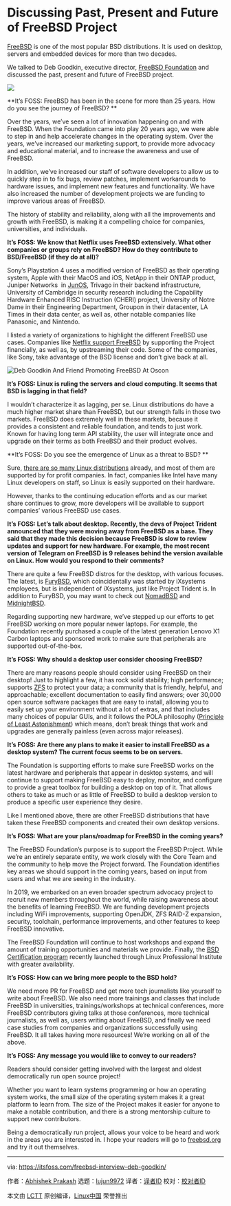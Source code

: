 [#]: collector: (lujun9972)
[#]: translator: ( )
[#]: reviewer: ( )
[#]: publisher: ( )
[#]: url: ( )
[#]: subject: (Discussing Past, Present and Future of FreeBSD Project)
[#]: via: (https://itsfoss.com/freebsd-interview-deb-goodkin/)
[#]: author: (Abhishek Prakash https://itsfoss.com/author/abhishek/)

Discussing Past, Present and Future of FreeBSD Project
======

[FreeBSD][1] is one of the most popular BSD distributions. It is used on desktop, servers and embedded devices for more than two decades.

We talked to Deb Goodkin, executive director, [FreeBSD Foundation][2] and discussed the past, present and future of FreeBSD project.

![][3]

**It’s FOSS: FreeBSD has been in the scene for more than 25 years. How do you see the journey of FreeBSD? **

Over the years, we’ve seen a lot of innovation happening on and with FreeBSD. When the Foundation came into play 20 years ago, we were able to step in and help accelerate changes in the operating system. Over the years, we’ve increased our marketing support, to provide more advocacy and educational material, and to increase the awareness and use of FreeBSD.

In addition, we’ve increased our staff of software developers to allow us to quickly step in to fix bugs, review patches, implement workarounds to hardware issues, and implement new features and functionality. We have also increased the number of development projects we are funding to improve various areas of FreeBSD.

The history of stability and reliability, along with all the improvements and growth with FreeBSD, is making it a compelling choice for companies, universities, and individuals.

**It’s FOSS: We know that Netflix uses FreeBSD extensively. What other companies or groups rely on FreeBSD? How do they contribute to BSD/FreeBSD (if they do at all)?**

Sony’s Playstation 4 uses a modified version of FreeBSD as their operating system, Apple with their MacOS and iOS, NetApp in their ONTAP product, Juniper Networks  in [JunOS][4], Trivago in their backend infrastructure, University of Cambridge in security research including the Capability Hardware Enhanced RISC Instruction (CHERI) project, University of Notre Dame in their Engineering Department, Groupon in their datacenter, LA Times in their data center, as well as, other notable companies like Panasonic, and Nintendo.

I listed a variety of organizations to highlight the different FreeBSD use cases. Companies like [Netflix support FreeBSD][5] by supporting the Project financially, as well as, by upstreaming their code. Some of the companies, like Sony, take advantage of the BSD license and don’t give back at all. 

![Deb Goodkin And Friend Promoting FreeBSD At Oscon][6]

**It’s FOSS: Linux is ruling the servers and cloud computing. It seems that BSD is lagging in that field?**

I wouldn’t characterize it as lagging, per se. Linux distributions do have a much higher market share than FreeBSD, but our strength falls in those two markets. FreeBSD does extremely well in these markets, because it provides a consistent and reliable foundation, and tends to just work. Known for having long term API stability, the user will integrate once and upgrade on their terms as both FreeBSD and their product evolves. 

**It’s FOSS: Do you see the emergence of Linux as a threat to BSD? **

Sure, [there are so many Linux distributions][7] already, and most of them are supported by for profit companies. In fact, companies like Intel have many Linux developers on staff, so Linux is easily supported on their hardware.

However, thanks to the continuing education efforts and as our market share continues to grow, more developers will be available to support companies’ various FreeBSD use cases. 

**It’s FOSS: Let’s talk about desktop. Recently, the devs of Project Trident announced that they were moving away from FreeBSD as a base. They said that they made this decision because FreeBSD is slow to review updates and support for new hardware. For example, the most recent version of Telegram on FreeBSD is 9 releases behind the version available on Linux. How would you respond to their comments?**

There are quite a few FreeBSD distros for the desktop, with various focuses. The latest, is [FuryBSD][8], which coincidentally was started by iXsystems employees, but is independent of iXsystems, just like Project Trident is. In addition to FuryBSD, you may want to check out [NomadBSD][9] and [MidnightBSD][10].

Regarding supporting new hardware, we’ve stepped up our efforts to get FreeBSD working on more popular newer laptops. For example, the Foundation recently purchased a couple of the latest generation Lenovo X1 Carbon laptops and sponsored work to make sure that peripherals are supported out-of-the-box.

**It’s FOSS: Why should a desktop user consider choosing FreeBSD?**

There are many reasons people should consider using FreeBSD on their desktop! Just to highlight a few, it has rock solid stability; high performance; supports [ZFS][11] to protect your data; a community that is friendly, helpful, and approachable; excellent documentation to easily find answers; over 30,000 open source software packages that are easy to install, allowing you to easily set up your environment without a lot of extras, and that includes many choices of popular GUIs, and it follows the POLA philosophy ([Principle of Least Astonishment][12]) which means, don’t break things that work and upgrades are generally painless (even across major releases). 

**It’s FOSS: Are there any plans to make it easier to install FreeBSD as a desktop system? The current focus seems to be on servers.**

The Foundation is supporting efforts to make sure FreeBSD works on the latest hardware and peripherals that appear in desktop systems, and will continue to support making FreeBSD easy to deploy, monitor, and configure to provide a great toolbox for building a desktop on top of it. That allows others to take as much or as little of FreeBSD to build a desktop version to produce a specific user experience they desire.

Like I mentioned above, there are other FreeBSD distributions that have taken these FreeBSD components and created their own desktop versions.

**It’s FOSS: What are your plans/roadmap for FreeBSD in the coming years?**

The FreeBSD Foundation’s purpose is to support the FreeBSD Project. While we’re an entirely separate entity, we work closely with the Core Team and the community to help move the Project forward. The Foundation identifies key areas we should support in the coming years, based on input from users and what we are seeing in the industry. 

In 2019, we embarked on an even broader spectrum advocacy project to recruit new members throughout the world, while raising awareness about the benefits of learning FreeBSD. We are funding development projects including WiFi improvements, supporting OpenJDK, ZFS RAID-Z expansion, security, toolchain, performance improvements, and other features to keep FreeBSD innovative.

The FreeBSD Foundation will continue to host workshops and expand the amount of training opportunities and materials we provide. Finally, the [BSD Certification program][13] recently launched through Linux Professional Institute with greater availability. 

**It’s FOSS: How can we bring more people to the BSD hold?**

We need more PR for FreeBSD and get more tech journalists like yourself to write about FreeBSD. We also need more trainings and classes that include FreeBSD in universities, trainings/workshops at technical conferences, more FreeBSD contributors giving talks at those conferences, more technical journalists, as well as, users writing about FreeBSD, and finally we need case studies from companies and organizations successfully using FreeBSD. It all takes having more resources! We’re working on all of the above. 

**It’s FOSS: Any message you would like to convey to our readers?**

Readers should consider getting involved with the largest and oldest democratically run open source project!

Whether you want to learn systems programming or how an operating system works, the small size of the operating system makes it a great platform to learn from. The size of the Project makes it easier for anyone to make a notable contribution, and there is a strong mentorship culture to support new contributors.

Being a democratically run project, allows your voice to be heard and work in the areas you are interested in. I hope your readers will go to [freebsd.org][1] and try it out themselves.

--------------------------------------------------------------------------------

via: https://itsfoss.com/freebsd-interview-deb-goodkin/

作者：[Abhishek Prakash][a]
选题：[lujun9972][b]
译者：[译者ID](https://github.com/译者ID)
校对：[校对者ID](https://github.com/校对者ID)

本文由 [LCTT](https://github.com/LCTT/TranslateProject) 原创编译，[Linux中国](https://linux.cn/) 荣誉推出

[a]: https://itsfoss.com/author/abhishek/
[b]: https://github.com/lujun9972
[1]: https://www.freebsd.org/
[2]: https://www.freebsdfoundation.org/
[3]: https://i0.wp.com/itsfoss.com/wp-content/uploads/2020/02/deb-goodkin-interview.png?ssl=1
[4]: https://www.juniper.net/us/en/products-services/nos/junos/
[5]: https://itsfoss.com/netflix-freebsd-cdn/
[6]: https://i1.wp.com/itsfoss.com/wp-content/uploads/2020/02/FreeBSDFoundation_Deb_Goodkin_and_friend_promoting_FreeBSD_at_OSCON.jpg?ssl=1
[7]: https://itsfoss.com/best-linux-distributions/
[8]: https://itsfoss.com/furybsd/
[9]: https://itsfoss.com/nomadbsd/
[10]: https://itsfoss.com/midnightbsd-1-0-release/
[11]: https://itsfoss.com/what-is-zfs/
[12]: https://en.wikipedia.org/wiki/Principle_of_least_astonishment
[13]: https://www.lpi.org/our-certifications/bsd-overview
